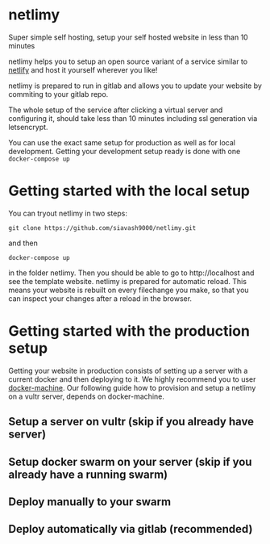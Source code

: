 # netlimy
Super simple self hosting, setup your self hosted website in less than 10 minutes

netlimy helps you to setup an open source variant of a service similar to 
[netlify](https://www.netlify.com/) and host it yourself wherever you like! 

netlimy is prepared to run in gitlab and allows you to update your 
website by commiting to your gitlab repo. 

The whole setup of the service after clicking a virtual server and configuring it,
 should take less than 10 minutes including ssl generation via letsencrypt.

You can use the exact same setup for production as well as for local development. 
Getting your development setup ready is done with one `docker-compose up`

# Getting started with the local setup

You can tryout netlimy in two steps:

`git clone https://github.com/siavash9000/netlimy.git` 

and then  

`docker-compose up`  

in the folder netlimy. Then you should be able to go to 
http://localhost and see the template website. netlimy is 
prepared for automatic reload. This means your website is rebuilt 
on every filechange you make, so that you can inspect your changes 
after a reload in the browser.


# Getting started with the production setup

Getting your website in production consists of setting up a 
server with a current docker and then deploying to it. 
We highly recommend you to user [docker-machine](https://github.com/docker/machine).
 Our following guide how to provision and setup a netlimy on a vultr 
 server, depends on docker-machine.

## Setup a server on vultr (skip if you already have server)

## Setup docker swarm on your server (skip if you already have a running swarm)

## Deploy manually to your swarm

## Deploy automatically via gitlab (recommended)
